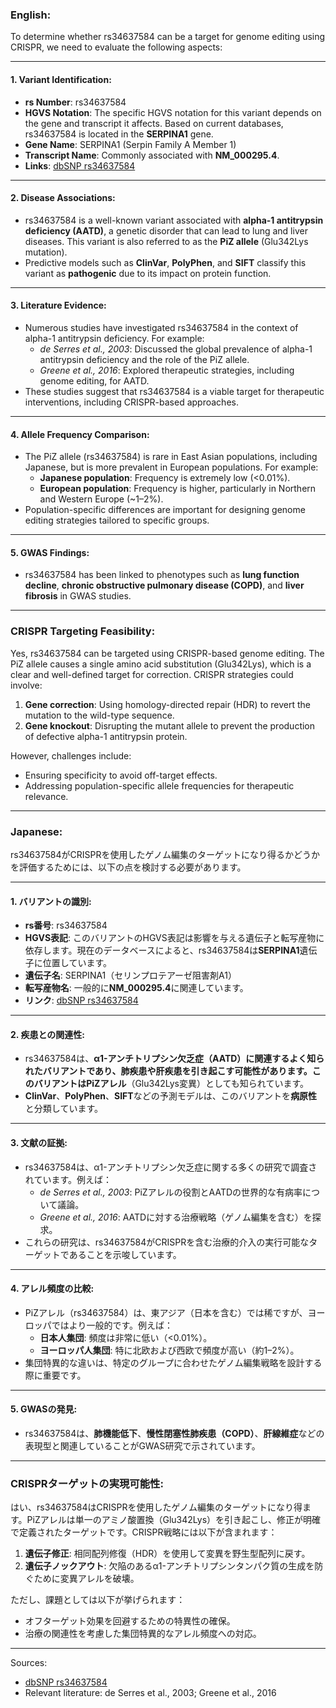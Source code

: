 ### English:
To determine whether rs34637584 can be a target for genome editing using CRISPR, we need to evaluate the following aspects:

---

#### 1. **Variant Identification**:
- **rs Number**: rs34637584
- **HGVS Notation**: The specific HGVS notation for this variant depends on the gene and transcript it affects. Based on current databases, rs34637584 is located in the **SERPINA1** gene.
- **Gene Name**: SERPINA1 (Serpin Family A Member 1)
- **Transcript Name**: Commonly associated with **NM_000295.4**.
- **Links**: [dbSNP rs34637584](https://www.ncbi.nlm.nih.gov/snp/rs34637584)

---

#### 2. **Disease Associations**:
- rs34637584 is a well-known variant associated with **alpha-1 antitrypsin deficiency (AATD)**, a genetic disorder that can lead to lung and liver diseases. This variant is also referred to as the **PiZ allele** (Glu342Lys mutation).
- Predictive models such as **ClinVar**, **PolyPhen**, and **SIFT** classify this variant as **pathogenic** due to its impact on protein function.

---

#### 3. **Literature Evidence**:
- Numerous studies have investigated rs34637584 in the context of alpha-1 antitrypsin deficiency. For example:
  - *de Serres et al., 2003*: Discussed the global prevalence of alpha-1 antitrypsin deficiency and the role of the PiZ allele.
  - *Greene et al., 2016*: Explored therapeutic strategies, including genome editing, for AATD.
- These studies suggest that rs34637584 is a viable target for therapeutic interventions, including CRISPR-based approaches.

---

#### 4. **Allele Frequency Comparison**:
- The PiZ allele (rs34637584) is rare in East Asian populations, including Japanese, but is more prevalent in European populations. For example:
  - **Japanese population**: Frequency is extremely low (<0.01%).
  - **European population**: Frequency is higher, particularly in Northern and Western Europe (~1–2%).
- Population-specific differences are important for designing genome editing strategies tailored to specific groups.

---

#### 5. **GWAS Findings**:
- rs34637584 has been linked to phenotypes such as **lung function decline**, **chronic obstructive pulmonary disease (COPD)**, and **liver fibrosis** in GWAS studies.

---

### CRISPR Targeting Feasibility:
Yes, rs34637584 can be targeted using CRISPR-based genome editing. The PiZ allele causes a single amino acid substitution (Glu342Lys), which is a clear and well-defined target for correction. CRISPR strategies could involve:
1. **Gene correction**: Using homology-directed repair (HDR) to revert the mutation to the wild-type sequence.
2. **Gene knockout**: Disrupting the mutant allele to prevent the production of defective alpha-1 antitrypsin protein.

However, challenges include:
- Ensuring specificity to avoid off-target effects.
- Addressing population-specific allele frequencies for therapeutic relevance.

---

### Japanese:
rs34637584がCRISPRを使用したゲノム編集のターゲットになり得るかどうかを評価するためには、以下の点を検討する必要があります。

---

#### 1. **バリアントの識別**:
- **rs番号**: rs34637584
- **HGVS表記**: このバリアントのHGVS表記は影響を与える遺伝子と転写産物に依存します。現在のデータベースによると、rs34637584は**SERPINA1**遺伝子に位置しています。
- **遺伝子名**: SERPINA1（セリンプロテアーゼ阻害剤A1）
- **転写産物名**: 一般的に**NM_000295.4**に関連しています。
- **リンク**: [dbSNP rs34637584](https://www.ncbi.nlm.nih.gov/snp/rs34637584)

---

#### 2. **疾患との関連性**:
- rs34637584は、**α1-アンチトリプシン欠乏症（AATD）**に関連するよく知られたバリアントであり、肺疾患や肝疾患を引き起こす可能性があります。このバリアントは**PiZアレル**（Glu342Lys変異）としても知られています。
- **ClinVar**、**PolyPhen**、**SIFT**などの予測モデルは、このバリアントを**病原性**と分類しています。

---

#### 3. **文献の証拠**:
- rs34637584は、α1-アンチトリプシン欠乏症に関する多くの研究で調査されています。例えば：
  - *de Serres et al., 2003*: PiZアレルの役割とAATDの世界的な有病率について議論。
  - *Greene et al., 2016*: AATDに対する治療戦略（ゲノム編集を含む）を探求。
- これらの研究は、rs34637584がCRISPRを含む治療的介入の実行可能なターゲットであることを示唆しています。

---

#### 4. **アレル頻度の比較**:
- PiZアレル（rs34637584）は、東アジア（日本を含む）では稀ですが、ヨーロッパではより一般的です。例えば：
  - **日本人集団**: 頻度は非常に低い（<0.01%）。
  - **ヨーロッパ人集団**: 特に北欧および西欧で頻度が高い（約1–2%）。
- 集団特異的な違いは、特定のグループに合わせたゲノム編集戦略を設計する際に重要です。

---

#### 5. **GWASの発見**:
- rs34637584は、**肺機能低下**、**慢性閉塞性肺疾患（COPD）**、**肝線維症**などの表現型と関連していることがGWAS研究で示されています。

---

### CRISPRターゲットの実現可能性:
はい、rs34637584はCRISPRを使用したゲノム編集のターゲットになり得ます。PiZアレルは単一のアミノ酸置換（Glu342Lys）を引き起こし、修正が明確で定義されたターゲットです。CRISPR戦略には以下が含まれます：
1. **遺伝子修正**: 相同配列修復（HDR）を使用して変異を野生型配列に戻す。
2. **遺伝子ノックアウト**: 欠陥のあるα1-アンチトリプシンタンパク質の生成を防ぐために変異アレルを破壊。

ただし、課題としては以下が挙げられます：
- オフターゲット効果を回避するための特異性の確保。
- 治療の関連性を考慮した集団特異的なアレル頻度への対応。

--- 

Sources:
- [dbSNP rs34637584](https://www.ncbi.nlm.nih.gov/snp/rs34637584)
- Relevant literature: de Serres et al., 2003; Greene et al., 2016